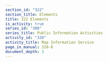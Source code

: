 ```yaml
---
section_id: "322"
section_title: Elements
title: 322 Elements
is_activity: true
series_id: "300"
series_title: Public Information Activities
activity_id: "320"
activity_title: Map Information Service
page_in_manual: 320-8
document_depth: 3
---
```

